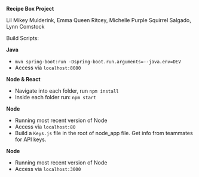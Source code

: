 **Recipe Box Project**

Lil Mikey Mulderink, Emma Queen Ritcey, Michelle Purple Squirrel Salgado, Lynn Comstock


Build Scripts:

**Java**
- `mvn spring-boot:run -Dspring-boot.run.arguments=--java.env=DEV`
- Access via `localhost:8080`


**Node & React**
- Navigate into each folder, run `npm install`
- Inside each folder run: `npm start`

**Node**
- Running most recent version of Node
- Access via `localhost:80`
- Build a `Keys.js` file in the root of node_app file. Get info from teammates for API keys.

**Node**
- Running most recent version of Node
- Access via `localhost:3000`